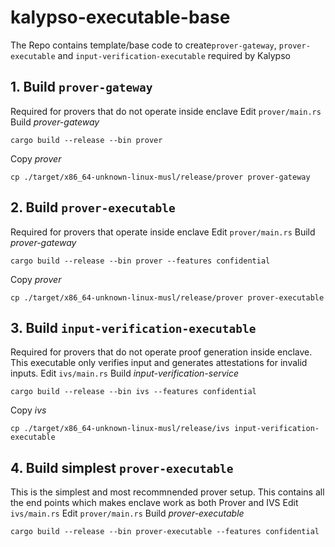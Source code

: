 # kalypso-executable-base

The Repo contains template/base code to create`prover-gateway`, `prover-executable` and `input-verification-executable` required by Kalypso

## 1. Build `prover-gateway`
Required for provers that do not operate inside enclave
Edit `prover/main.rs`
Build *prover-gateway*
```
cargo build --release --bin prover
```

Copy *prover*
```
cp ./target/x86_64-unknown-linux-musl/release/prover prover-gateway
```

## 2. Build `prover-executable`
Required for provers that operate inside enclave
Edit `prover/main.rs`
Build *prover-gateway*
```
cargo build --release --bin prover --features confidential
```
Copy *prover*
```
cp ./target/x86_64-unknown-linux-musl/release/prover prover-executable
```

## 3. Build `input-verification-executable`
Required for provers that do not operate proof generation inside enclave. This executable only verifies input and generates attestations for invalid inputs.
Edit `ivs/main.rs`
Build *input-verification-service*
```
cargo build --release --bin ivs --features confidential
```

Copy *ivs*
```
cp ./target/x86_64-unknown-linux-musl/release/ivs input-verification-executable
```

## 4. Build simplest `prover-executable`
This is the simplest and most recommnended prover setup. This contains all the end points which makes enclave work as both Prover and IVS
Edit `ivs/main.rs`
Edit `prover/main.rs`
Build *prover-executable*
```
cargo build --release --bin prover-executable --features confidential
```